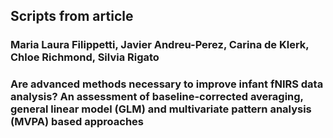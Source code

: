 ## Scripts from article
### Maria Laura Filippetti, Javier Andreu-Perez, Carina de Klerk, Chloe Richmond, Silvia Rigato
### Are advanced methods necessary to improve infant fNIRS data analysis? An assessment of baseline-corrected averaging, general linear model (GLM) and multivariate pattern analysis (MVPA) based approaches


